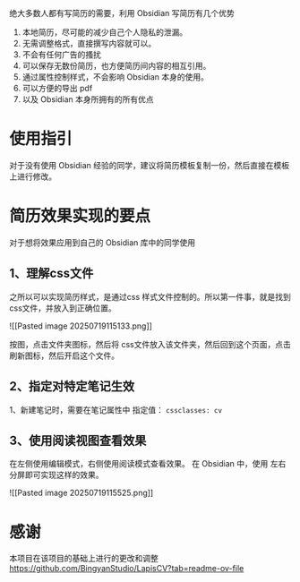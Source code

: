 绝大多数人都有写简历的需要，利用 Obsidian 写简历有几个优势

1. 本地简历，尽可能的减少自己个人隐私的泄漏。
2. 无需调整格式，直接撰写内容就可以。
3. 不会有任何广告的搔扰
4. 可以保存无数份简历，也方便简历间内容的相互引用。
5. 通过属性控制样式，不会影响 Obsidian 本身的使用。
6. 可以方便的导出 pdf 
7. 以及 Obsidian 本身所拥有的所有优点


# 使用指引

对于没有使用 Obsidian 经验的同学，建议将简历模板复制一份，然后直接在模板上进行修改。


# 简历效果实现的要点

对于想将效果应用到自己的 Obsidian 库中的同学使用
## 1、理解css文件

之所以可以实现简历样式，是通过css 样式文件控制的。所以第一件事，就是找到css文件，并放入到正确位置。

![[Pasted image 20250719115133.png]]

按图，点击文件夹图标，然后将 css文件放入该文件夹，然后回到这个页面，点击刷新图标，然后开启这个文件。


## 2、指定对特定笔记生效


1、新建笔记时，需要在笔记属性中 指定值： `cssclasses: cv`


## 3、使用阅读视图查看效果

在左侧使用编辑模式，右侧使用阅读模式查看效果。
在 Obsidian 中，使用 左右分屏即可实现这样的效果。

![[Pasted image 20250719115525.png]]

# 感谢

本项目在该项目的基础上进行的更改和调整
https://github.com/BingyanStudio/LapisCV?tab=readme-ov-file
